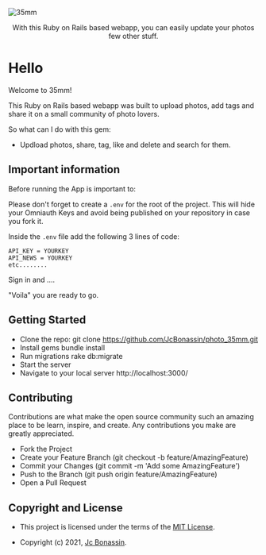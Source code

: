 ![35mm](https://user-images.githubusercontent.com/72950188/133949998-b63efb83-5828-4448-99a6-802402c48257.png)
<div align="center" > 
<p>With this Ruby on Rails based webapp, you can easily update your photos few other stuff.</p>
</div>

# Hello 

Welcome to 35mm! 

This Ruby on Rails based webapp was built to upload photos, add tags and share it on a small community of photo lovers. 

So what can I do with this gem: 

- Updload photos, share, tag, like and delete and search for them.

## Important information 

Before running the App is important to: 


Please don't forget to create a `.env` for the root of the project. This will hide your Omniauth Keys and avoid being published on your repository in case you fork it. 

Inside the `.env` file add the following 3 lines of code:

```cassandraql
API_KEY = YOURKEY
API_NEWS = YOURKEY
etc........ 
```
Sign in and ....

"Voila" you are ready to go. 

## Getting Started

- Clone the repo: git clone https://github.com/JcBonassin/photo_35mm.git
- Install gems bundle install
- Run migrations rake db:migrate
- Start the server 
- Navigate to your local server http://localhost:3000/


## Contributing

Contributions are what make the open source community such an amazing place to be learn, inspire, and create. Any contributions you make are greatly appreciated.

- Fork the Project
- Create your Feature Branch (git checkout -b feature/AmazingFeature)
- Commit your Changes (git commit -m 'Add some AmazingFeature')
- Push to the Branch (git push origin feature/AmazingFeature)
- Open a Pull Request

## Copyright and License

- This project is licensed under the terms of the [MIT License](https://opensource.org/licenses/MIT).

- Copyright (c) 2021, [Jc Bonassin](https://www.jcbonassin.net/).


